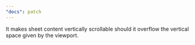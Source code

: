 ```yaml
---
"docs": patch
---
```


It makes sheet content vertically scrollable should it overflow the vertical space given by the viewport.
